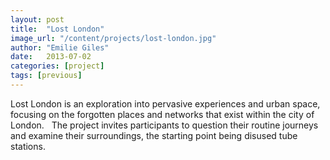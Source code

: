 ```yaml
---
layout: post
title:  "Lost London"
image_url: "/content/projects/lost-london.jpg"
author: "Emilie Giles"
date:   2013-07-02
categories: [project]
tags: [previous]
---
```

Lost London is an exploration into pervasive experiences and urban space, focusing on the forgotten places and networks that exist within the city of London.   The project invites participants to question their routine journeys and examine their surroundings, the starting point being disused tube stations.
